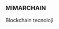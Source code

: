 ### MIMARCHAIN

 Blockchain tecnoloji

<!--
**MIMARCAHIN/MimarCahin** is a ✨ _special_ ✨ repository because its `README.md` (this file) appears on your GitHub

